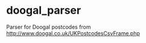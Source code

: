 doogal_parser
=============

Parser for Doogal postcodes from http://www.doogal.co.uk/UKPostcodesCsvFrame.php

